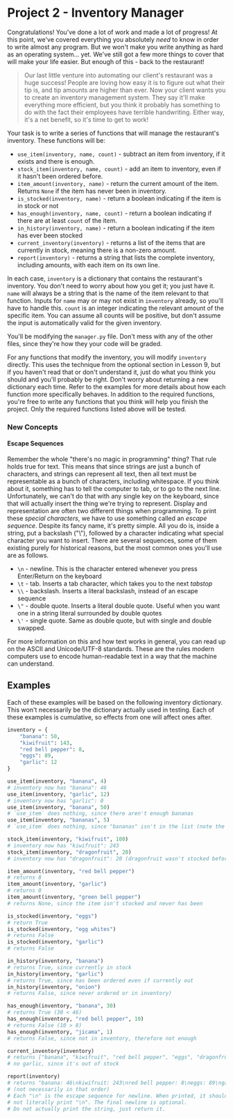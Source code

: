 # Project 2 - Inventory Manager

Congratulations! You've done a lot of work and made a lot of progress! At this point, we've covered everything 
you absolutely *need* to know in order to write almost any program. But we won't make you write anything as hard 
as an operating system... yet. We've still got a few more things to cover that will make your life easier. But 
enough of this - back to the restaurant!

> Our last little venture into automating our client's restaurant was a huge success! People are loving how easy 
> it is to figure out what their tip is, and tip amounts are higher than ever. Now your client wants you to create an 
> inventory management system. They say it'll make everything more efficient, but you think it probably has something 
> to do with the fact their employees have terrible handwriting. Either way, it's a net benefit, so it's time to get 
> to work!

Your task is to write a series of functions that will manage the restaurant's inventory. These functions will be:
- `use_item(inventory, name, count)` - subtract an item from inventory, if it exists and there is enough. 
- `stock_item(inventory, name, count)` - add an item to inventory, even if it hasn't been ordered before. 
- `item_amount(inventory, name)` - return the current amount of the item. Returns `None` if the item has never been in inventory.
- `is_stocked(inventory, name)` - return a boolean indicating if the item is in stock or not
- `has_enough(inventory, name, count)` - return a boolean indicating if there are at least `count` of the item.
- `in_history(inventory, name)` - return a boolean indicating if the item has ever been stocked
- `current_inventory(inventory)` - returns a list of the items that are currently in stock, meaning there is a non-zero amount.
- `report(inventory)` - returns a string that lists the complete inventory, including amounts, with each item on its own line.

In each case, `inventory` is a dictionary that contains the restaurant's inventory. You don't need to worry about 
how you get it; you just have it. `name` will always be a string that is the name of the item relevant to 
that function. Inputs for `name` may or may not exist in `inventory` already, so you'll have to handle this. 
`count` is an integer indicating the relevant amount of the specific item. You can assume all counts will be positive, 
but don't assume the input is automatically valid for the given inventory.

You'll be modifying the `manager.py` file. Don't mess with any of the other files, since they're how they 
your code will be graded.

For any functions that modify the inventory, you will modify `inventory` directly. This uses the technique 
from the optional section in Lesson 9, but if you haven't read that or don't understand it, just do what you 
think you should and you'll probably be right. Don't worry about returning a new 
dictionary each time. Refer to the examples for more details about how each function more specifically behaves. In 
addition to the required functions, you're free to write any functions that you think will help you finish the project.
Only the required functions listed above will be tested.


### New Concepts
#### Escape Sequences

Remember the whole "there's no magic in programming" thing? That rule holds true for text. This means that since strings 
are just a bunch of characters, and strings can represent all text, then all text must be representable as a bunch of characters, 
including whitespace. If you think about it, something has to tell the computer to tab, or to go to 
the next line. Unfortunately, we can't do that with any single key on the keyboard, since that will actually insert the thing 
we're trying to represent. Display and representation are often two different things when programming. To print these 
*special characters*, we have to use something called an *escape sequence*. Despite its fancy name, it's pretty simple. 
All you do is, inside a string, put a backslash ("\\"), followed by a character indicating what special character you want to insert. 
There are several sequences, some of them existing purely for historical reasons, but the most common ones you'll use are as follows.
- `\n` - newline. This is the character entered whenever you press Enter/Return on the keyboard
- `\t` - tab. Inserts a tab character, which takes you to the next *tabstop*
- `\\` - backslash. Inserts a literal backslash, instead of an escape sequence
- `\"` - double quote. Inserts a literal double quote. Useful when you want one in a string literal surrounded by double quotes
- `\'` - single quote. Same as double quote, but with single and double swapped.

For more information on this and how text works in general, you can read up on the ASCII and Unicode/UTF-8 standards. 
These are the rules modern computers use to encode human-readable text in a way that the machine can understand.

## Examples
Each of these examples will be based on the following inventory dictionary. This won't necessarily be the dictionary 
actually used in testing. Each of these examples is cumulative, so effects from one will affect ones after.
```python
inventory = {
    "banana": 50,
    "kiwifruit": 143,
    "red bell pepper": 8,
    "eggs": 89,
    "garlic": 12
}
```

```python
use_item(inventory, "banana", 4)
# inventory now has "banana": 46
use_item(inventory, "garlic", 12)
# inventory now has "garlic": 0
use_item(inventory, "banana", 50)
# `use_item` does nothing, since there aren't enough bananas
use_item(inventory, "bananas", 5)
# `use_item` does nothing, since "bananas" isn't in the list (note the "s")
```

```python
stock_item(inventory, "kiwifruit", 100)
# inventory now has "kiwifruit": 243
stock_item(inventory, "dragonfruit", 20)
# inventory now has "dragonfruit": 20 (dragonfruit wasn't stocked before)
```

```python
item_amount(inventory, "red bell pepper")
# returns 8
item_amount(inventory, "garlic")
# returns 0
item_amount(inventory, "green bell pepper")
# returns None, since the item isn't stocked and never has been
```

```python
is_stocked(inventory, "eggs")
# return True
is_stocked(inventory, "egg whites")
# returns False
is_stocked(inventory, "garlic")
# returns False
```

```python
in_history(inventory, "banana")
# returns True, since currently in stock
in_history(inventory, "garlic")
# returns True, since has been ordered even if currently out
in_history(inventory, "onion")
# returns False, since never ordered or in inventory)
```

```python
has_enough(inventory, "banana", 30)
# returns True (30 < 46)
has_enough(inventory, "red bell pepper", 10)
# returns False (10 > 8)
has_enough(inventory, "jicama", 1)
# returns False, since not in inventory, therefore not enough
```

```python
current_inventory(inventory)
# returns ["banana", "kiwifruit", "red bell pepper", "eggs", "dragonfruit"] (not necessarily in that order)
# no garlic, since it's out of stock
```

```python
report(inventory)
# returns "banana: 46\nkiwifruit: 243\nred bell pepper: 8\neggs: 89\ngarlic: 0\ndragonfruit: 20\n"
# (not necessarily in that order)
# Each "\n" is the escape sequence for newline. When printed, it should put a newline, 
# not literally print "\n". The final newline is optional. 
# Do not actually print the string, just return it.
```